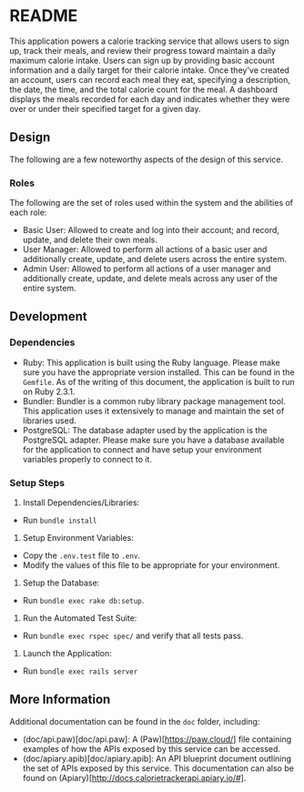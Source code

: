 # README

This application powers a calorie tracking service that allows users to sign up, track their meals, and review their progress toward maintain a daily maximum calorie intake. Users can sign up by providing basic account information and a daily target for their calorie intake. Once they've created an account, users can record each meal they eat, specifying a description, the date, the time, and the total calorie count for the meal. A dashboard displays the meals recorded for each day and indicates whether they were over or under their specified target for a given day.

## Design

The following are a few noteworthy aspects of the design of this service.

### Roles

The following are the set of roles used within the system and the abilities of each role:

* Basic User: Allowed to create and log into their account; and record, update, and delete their own meals.
* User Manager: Allowed to perform all actions of a basic user and additionally create, update, and delete users across the entire system.
* Admin User: Allowed to perform all actions of a user manager and additionally create, update, and delete meals across any user of the entire system. 

## Development

### Dependencies

* Ruby: This application is built using the Ruby language. Please make sure you have the appropriate version installed. This can be found in the `Gemfile`. As of the writing of this document, the application is built to run on Ruby 2.3.1.
* Bundler: Bundler is a common ruby library package management tool. This application uses it extensively to manage and maintain the set of libraries used.
* PostgreSQL: The database adapter used by the application is the PostgreSQL adapter. Please make sure you have a database available for the application to connect and have setup your environment variables properly to connect to it.

### Setup Steps

1. Install Dependencies/Libraries:
  * Run `bundle install`
1. Setup Environment Variables:
  * Copy the `.env.test` file to `.env`.
  * Modify the values of this file to be appropriate for your environment.
1. Setup the Database:
  * Run `bundle exec rake db:setup`.
1. Run the Automated Test Suite:
  * Run `bundle exec rspec spec/` and verify that all tests pass.
1. Launch the Application:
  * Run `bundle exec rails server`

## More Information

Additional documentation can be found in the `doc` folder, including:

* (doc/api.paw)[doc/api.paw]: A (Paw)[https://paw.cloud/] file containing examples of how the APIs exposed by this service can be accessed.
* (doc/apiary.apib)[doc/apiary.apib]: An API blueprint document outlining the set of APIs exposed by this service. This documentation can also be found on (Apiary)[http://docs.calorietrackerapi.apiary.io/#].